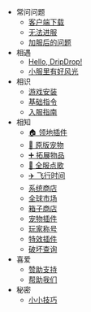 * 常问问题
    * [客户端下载](download.md)
    * [无法进服](cantjoin.md)
    * [加服后的问题](firstjoin.md)
* 相遇
    * [Hello, DripDrop!](about.md)
    * [小服里有好风光](promote.md)
* 相识
    * [游戏安装](installgame.md)
    * [基础指令](command.md)
    * [入服指南](joinproblem.md)
* 相知
    * [🏠 领地插件](residence.md)
    * [🐖 原版宠物](mypet.md)
    * [➕ 拓展物品](itemsadder.md)
    * [🎻 全服点歌](allmusic.md)
    * [✈️ 飞行时间](fly.md)
    * [系统商店](systemshop.md)
    * [全球市场](globalmarket.md)
    * [箱子商店](quickshop.md)
    * [宠物插件](companions.md)
    * [玩家称号](tags.md)
    * [特效插件](procosmetics.md)
    * [破坏查询](coreprotect.md)
* 喜爱
    * [赞助支持](donate.md)
    * [帮助我们](helpus.md)
* 秘密
    * [小小技巧](tips.md)